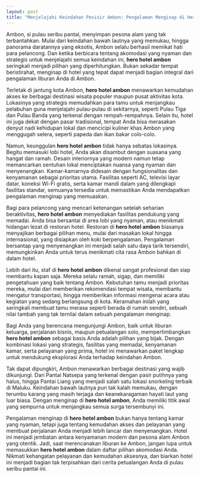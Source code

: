 ```yaml
---
layout: post
title: "Menjelajahi Keindahan Pesisir Ambon: Pengalaman Menginap di Hero Hotel Ambon"
---
```


Ambon, si pulau seribu pantai, menyimpan pesona alam yang tak terbantahkan. Mulai dari keindahan bawah lautnya yang memukau, hingga panorama daratannya yang eksotis, Ambon selalu berhasil memikat hati para pelancong. Dan ketika berbicara tentang akomodasi yang nyaman dan strategis untuk menjelajahi semua keindahan ini, **hero hotel ambon** seringkali menjadi pilihan yang diperhitungkan. Bukan sekadar tempat beristirahat, menginap di hotel yang tepat dapat menjadi bagian integral dari pengalaman liburan Anda di Ambon.

Terletak di jantung kota Ambon, **hero hotel ambon** menawarkan kemudahan akses ke berbagai destinasi wisata populer maupun pusat aktivitas kota. Lokasinya yang strategis memudahkan para tamu untuk menjangkau pelabuhan guna menjelajahi pulau-pulau di sekitarnya, seperti Pulau Tiga dan Pulau Banda yang terkenal dengan rempah-rempahnya. Selain itu, hotel ini juga dekat dengan pasar tradisional, tempat Anda bisa merasakan denyut nadi kehidupan lokal dan mencicipi kuliner khas Ambon yang menggugah selera, seperti papeda dan ikan bakar colo-colo.

Namun, keunggulan **hero hotel ambon** tidak hanya sebatas lokasinya. Begitu memasuki lobi hotel, Anda akan disambut dengan suasana yang hangat dan ramah. Desain interiornya yang modern namun tetap memancarkan sentuhan lokal menciptakan nuansa yang nyaman dan menyenangkan. Kamar-kamarnya didesain dengan fungsionalitas dan kenyamanan sebagai prioritas utama. Fasilitas seperti AC, televisi layar datar, koneksi Wi-Fi gratis, serta kamar mandi dalam yang dilengkapi fasilitas standar, semuanya tersedia untuk memastikan Anda mendapatkan pengalaman menginap yang memuaskan.

Bagi para pelancong yang mencari ketenangan setelah seharian beraktivitas, **hero hotel ambon** menyediakan fasilitas pendukung yang memadai. Anda bisa bersantai di area lobi yang nyaman, atau menikmati hidangan lezat di restoran hotel. Restoran di **hero hotel ambon** biasanya menyajikan berbagai pilihan menu, mulai dari masakan lokal hingga internasional, yang disiapkan oleh koki berpengalaman. Pengalaman bersantap yang menyenangkan ini menjadi salah satu daya tarik tersendiri, memungkinkan Anda untuk terus menikmati cita rasa Ambon bahkan di dalam hotel.

Lebih dari itu, staf di **hero hotel ambon** dikenal sangat profesional dan siap membantu kapan saja. Mereka selalu ramah, sigap, dan memiliki pengetahuan yang baik tentang Ambon. Kebutuhan tamu menjadi prioritas mereka, mulai dari memberikan rekomendasi tempat wisata, membantu mengatur transportasi, hingga memberikan informasi mengenai acara atau kegiatan yang sedang berlangsung di kota. Keramahan inilah yang seringkali membuat tamu merasa seperti berada di rumah sendiri, sebuah nilai tambah yang tak ternilai dalam sebuah pengalaman menginap.

Bagi Anda yang berencana mengunjungi Ambon, baik untuk liburan keluarga, perjalanan bisnis, maupun petualangan solo, mempertimbangkan **hero hotel ambon** sebagai basis Anda adalah pilihan yang bijak. Dengan kombinasi lokasi yang strategis, fasilitas yang memadai, kenyamanan kamar, serta pelayanan yang prima, hotel ini menawarkan paket lengkap untuk mendukung eksplorasi Anda terhadap keindahan Ambon.

Tak dapat dipungkiri, Ambon menawarkan berbagai destinasi yang wajib dikunjungi. Dari Pantai Natsepa yang terkenal dengan pasir putihnya yang halus, hingga Pantai Liang yang menjadi salah satu lokasi snorkeling terbaik di Maluku. Keindahan bawah lautnya pun tak kalah memukau, dengan terumbu karang yang masih terjaga dan keanekaragaman hayati laut yang luar biasa. Dengan menginap di **hero hotel ambon**, Anda memiliki titik awal yang sempurna untuk menjangkau semua surga tersembunyi ini.

Pengalaman menginap di **hero hotel ambon** bukan hanya tentang kamar yang nyaman, tetapi juga tentang kemudahan akses dan pelayanan yang membuat perjalanan Anda menjadi lebih lancar dan menyenangkan. Hotel ini menjadi jembatan antara kenyamanan modern dan pesona alam Ambon yang otentik. Jadi, saat merencanakan liburan ke Ambon, jangan lupa untuk memasukkan **hero hotel ambon** dalam daftar pilihan akomodasi Anda. Nikmati kehangatan pelayanan dan kemudahan aksesnya, dan biarkan hotel ini menjadi bagian tak terpisahkan dari cerita petualangan Anda di pulau seribu pantai ini.
